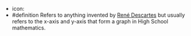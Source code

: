 - icon:
- #definition Refers to anything invented by [René Descartes](https://en.wikipedia.org/wiki/Ren%C3%A9_Descartes) but usually refers to the x-axis and y-axis that form a graph in High School mathematics.